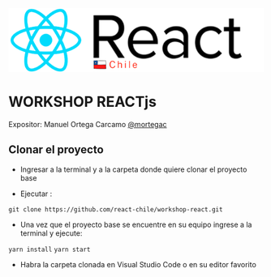 

![React-Chile](https://raw.githubusercontent.com/react-chile/workshop-react/master/src/assets/react-chile-logo.png)

# WORKSHOP REACTjs
Expositor: Manuel Ortega Carcamo 
[@mortegac](https://github.com/mortegac)


## Clonar el proyecto
- Ingresar a la terminal y a la carpeta donde quiere clonar el proyecto base

- Ejecutar :
```
git clone https://github.com/react-chile/workshop-react.git
```

- Una vez que el proyecto base se encuentre en su equipo ingrese a la terminal y ejecute:

`yarn install`
`yarn start`


- Habra la carpeta clonada en Visual Studio Code o en su editor favorito

